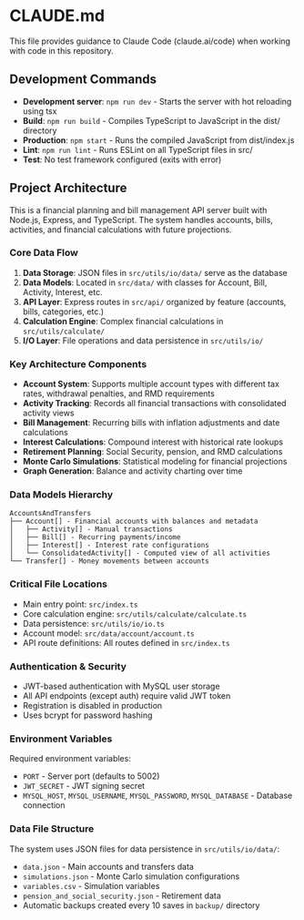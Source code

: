 # CLAUDE.md

This file provides guidance to Claude Code (claude.ai/code) when working with code in this repository.

## Development Commands

- **Development server**: `npm run dev` - Starts the server with hot reloading using tsx
- **Build**: `npm run build` - Compiles TypeScript to JavaScript in the dist/ directory
- **Production**: `npm start` - Runs the compiled JavaScript from dist/index.js
- **Lint**: `npm run lint` - Runs ESLint on all TypeScript files in src/
- **Test**: No test framework configured (exits with error)

## Project Architecture

This is a financial planning and bill management API server built with Node.js, Express, and TypeScript. The system handles accounts, bills, activities, and financial calculations with future projections.

### Core Data Flow

1. **Data Storage**: JSON files in `src/utils/io/data/` serve as the database
2. **Data Models**: Located in `src/data/` with classes for Account, Bill, Activity, Interest, etc.
3. **API Layer**: Express routes in `src/api/` organized by feature (accounts, bills, categories, etc.)
4. **Calculation Engine**: Complex financial calculations in `src/utils/calculate/`
5. **I/O Layer**: File operations and data persistence in `src/utils/io/`

### Key Architecture Components

- **Account System**: Supports multiple account types with different tax rates, withdrawal penalties, and RMD requirements
- **Activity Tracking**: Records all financial transactions with consolidated activity views
- **Bill Management**: Recurring bills with inflation adjustments and date calculations
- **Interest Calculations**: Compound interest with historical rate lookups
- **Retirement Planning**: Social Security, pension, and RMD calculations
- **Monte Carlo Simulations**: Statistical modeling for financial projections
- **Graph Generation**: Balance and activity charting over time

### Data Models Hierarchy

```
AccountsAndTransfers
├── Account[] - Financial accounts with balances and metadata
│   ├── Activity[] - Manual transactions
│   ├── Bill[] - Recurring payments/income
│   ├── Interest[] - Interest rate configurations
│   └── ConsolidatedActivity[] - Computed view of all activities
└── Transfer[] - Money movements between accounts
```

### Critical File Locations

- Main entry point: `src/index.ts`
- Core calculation engine: `src/utils/calculate/calculate.ts`
- Data persistence: `src/utils/io/io.ts`
- Account model: `src/data/account/account.ts`
- API route definitions: All routes defined in `src/index.ts`

### Authentication & Security

- JWT-based authentication with MySQL user storage
- All API endpoints (except auth) require valid JWT token
- Registration is disabled in production
- Uses bcrypt for password hashing

### Environment Variables

Required environment variables:
- `PORT` - Server port (defaults to 5002)
- `JWT_SECRET` - JWT signing secret
- `MYSQL_HOST`, `MYSQL_USERNAME`, `MYSQL_PASSWORD`, `MYSQL_DATABASE` - Database connection

### Data File Structure

The system uses JSON files for data persistence in `src/utils/io/data/`:
- `data.json` - Main accounts and transfers data
- `simulations.json` - Monte Carlo simulation configurations
- `variables.csv` - Simulation variables
- `pension_and_social_security.json` - Retirement data
- Automatic backups created every 10 saves in `backup/` directory